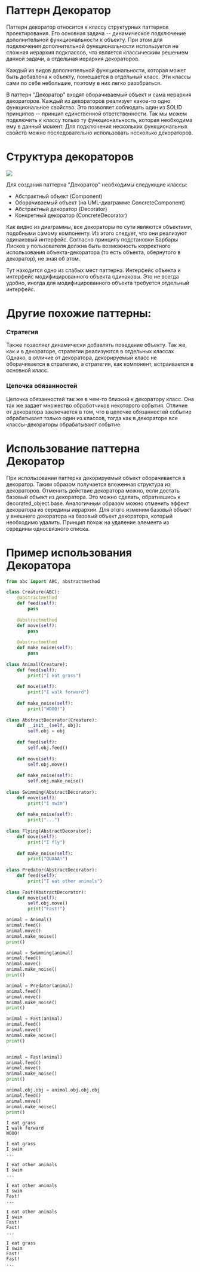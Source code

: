 # Паттерн Декоратор

Паттерн декоратор относится к классу структурных паттернов проектирования. Его основная задача -- динамическое подключение дополнительной функциональности к объекту. При этом для подключения дополнительной функциональности используется не сложная иерархия подклассов, что является классическим решением данной задачи, а отдельная иерархия декораторов.

Каждый из видов дополнительной функциональности, которая может быть добавлена к объекту, помещается в отдельный класс. Эти классы сами по себе небольшие, поэтому в них легко разобраться.

В паттерн "Декоратор" входят оборачиваемый объект и сама иерархия декораторов. Каждый из декораторов реализует какое-то одно функциональное свойство. Это позволяет соблюдать один из SOLID принципов -- принцип единственной ответственности. Так мы можем подключить к классу только ту функциональность, которая необходима ему в данный момент. Для подключения нескольких
функциональных свойств можно последовательно использовать несколько декораторов.


# Структура декораторов

<img src="https://upload.wikimedia.org/wikipedia/commons/thumb/e/e9/Decorator_UML_class_diagram.svg/960px-Decorator_UML_class_diagram.svg.png">

Для создания паттерна "Декоратор" необходимы следующие классы:

* Абстрактный объект (Component)
* Оборачиваемый объект (на UML-диаграмме ConcreteComponent)
* Абстрактный декоратор (Decorator)
* Конкретный декоратор (ConcreteDecorator)

Как видно из диаграммы, все декораторы по сути являются объектами, подобными самому компоненту. Из этого следует, что они реализуют одинаковый интерфейс. Согласно принципу подстановки Барбары Лисков у пользователя должна быть возможность корректного использования объекта-декоратора (то есть объекта, обернутого в декоратор), не зная об этом.

Тут находится одно из слабых мест паттерна. Интерфейс объекта и интерфейс модифицированного объекта одинаковы. Это не всегда удобно, иногда для модифицированного объекта требуется отдельный интерфейс.

# Другие похожие паттерны:

### Стратегия

Также позволяет динамически добавлять поведение объекту. Так же, как и в декораторе, стратегии реализуются в отдельных классах Однако, в отличие от декоратора, декорируемый класс не оборачивается в стратегию, а стратегия, как компонент, встраивается в основной класс.

### Цепочка обязанностей

Цепочка обязанностей так же в чем-то близкий к декоратору класс. Она так же задает множество обработчиков некоторого события. Отличие от декоратора заключается в том, что в цепочке обязанностей событие обрабатывает только один из классов, тогда как в декораторе все классы-декораторы обрабатывают событие.

# Использование паттерна Декоратор

При использовании паттерна декорируемый объект оборачивается в декоратор. Таким образом получается вложенная структура из декораторов. Отменить действие декоратора можно, если достать базовый объект из декоратора. Это можно сделать, обратившись к decorated_object.base. Аналогичным образом можно отменить эффект декоратора из середины иерархии. Для этого изменим базовый объект у внешнего декоратора на базовый объект декоратора, который необходимо удалить. Принцип похож на удаление элемента из середины односвязного списка.

# Пример использования Декоратора


```python
from abc import ABC, abstractmethod

class Creature(ABC):
    @abstractmethod
    def feed(self):
        pass
    
    @abstractmethod
    def move(self):
        pass
    
    @abstractmethod
    def make_noise(self):
        pass
    
class Animal(Creature):
    def feed(self):
        print("I eat grass")
        
    def move(self):
        print("I walk forward")
    
    def make_noise(self):
        print("WOOO!")
        
class AbstractDecorator(Creature):
    def __init__(self, obj):
        self.obj = obj
        
    def feed(self):
        self.obj.feed()
    
    def move(self):
        self.obj.move()
    
    def make_noise(self):
        self.obj.make_noise()
        
class Swimming(AbstractDecorator):
    def move(self):
        print("I swim")
    
    def make_noise(self):
        print("...")
        
class Flying(AbstractDecorator):
    def move(self):
        print("I fly")
    
    def make_noise(self):
        print("QUAAA!")
        
class Predator(AbstractDecorator):
    def feed(self):
        print("I eat other animals")
        
class Fast(AbstractDecorator):
    def move(self):
        self.obj.move()
        print("Fast!")
```


```python
animal = Animal()
animal.feed()
animal.move()
animal.make_noise()
print()

animal = Swimming(animal)
animal.feed()
animal.move()
animal.make_noise()
print()

animal = Predator(animal)
animal.feed()
animal.move()
animal.make_noise()
print()

animal = Fast(animal)
animal.feed()
animal.move()
animal.make_noise()
print()


animal = Fast(animal)
animal.feed()
animal.move()
animal.make_noise()
print()

animal.obj.obj = animal.obj.obj.obj
animal.feed()
animal.move()
animal.make_noise()
print()

```

    I eat grass
    I walk forward
    WOOO!
    
    I eat grass
    I swim
    ...
    
    I eat other animals
    I swim
    ...
    
    I eat other animals
    I swim
    Fast!
    ...
    
    I eat other animals
    I swim
    Fast!
    Fast!
    ...
    
    I eat grass
    I swim
    Fast!
    Fast!
    ...
    



```python

```
